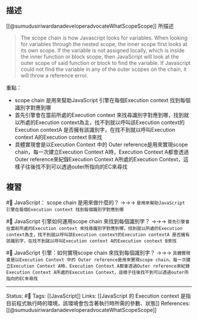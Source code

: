 ## 描述
[[@sumudusiriwardanadeveloperadvocateWhatScopeScope]] 所描述

> The scope chain is how Javascript looks for variables. When looking for variables through the nested scope, the inner scope first looks at its own scope. If the variable is not assigned locally, which is inside the inner function or block scope, then JavaScript will look at the outer scope of said function or block to find the variable. If Javascript could not find the variable in any of the outer scopes on the chain, it will throw a reference error.


重點：
- scope chain 是用來幫助JavaScript 引擎在每個Execution context 找到每個識別字對應到哪
- 首先引擎會在當前所處的Execution context 來找尋識別字對應到哪，找到就以所處的Execution context為主，找不到就以呼叫該Execution context的Execution contextA 是否擁有該識別字，在找不到就以呼叫Execution context A的Execution context B來找
- 具體實現會是以Execution Context 中的 Outer reference是用來實現scope chain，每一次建立Execution Context A時，Execution Context A都會透過Outer reference來紀錄Execution Context A所處的Execution Context，這樣子往後找不到可以透過outer所指向的EC來尋找



## 複習
#🧠 JavaScript： scope chain 是用來做什麼的？ ->->-> `是用來幫助JavaScript 引擎在每個Execution context 找到每個識別字對應到哪`
<!--SR:!2023-04-23,183,250-->

#🧠 JavaScript 引擎如何運用scope chain 來找到每個識別字？ ->->-> `首先引擎會在當前所處的Execution context 來找尋識別字對應到哪，找到就以所處的Execution context為主，找不到就以呼叫該Execution context的Execution contextA 是否擁有該識別字，在找不到就以呼叫Execution context A的Execution context B來找`
<!--SR:!2023-03-05,153,250-->

#🧠  JavaScript 引擎：如何實現scope chain 來找到每個識別字？ ->->-> `具體實現會是以Execution Context 中的 Outer reference是用來實現scope chain，每一次建立Execution Context A時，Execution Context A都會透過Outer reference來紀錄Execution Context A所處的Execution Context，這樣子往後找不到可以透過outer所指向的EC來尋找`
<!--SR:!2022-10-23,74,250-->


---
Status: #🌱 
Tags:
[[JavaScript]]
Links:
[[JavaScript 的 Execution context 是指目前程式執行時的環境，該環境會包含著執行時所需的參數、狀態]]
References:
[[@sumudusiriwardanadeveloperadvocateWhatScopeScope]]

